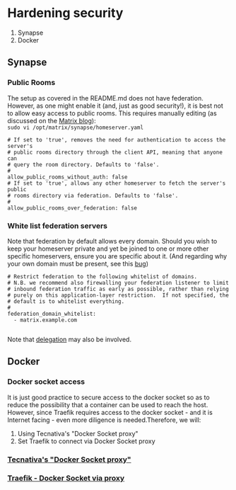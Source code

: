 
# Hardening security

1. Synapse
2. Docker

## Synapse  
### Public Rooms
The setup as covered in the README.md does not have federation. However, as one might enable it (and, just as good security!), it is best not to allow easy access to public rooms. This requires manually editing (as discussed on the [Matrix blog](https://matrix.org/blog/2019/11/09/avoiding-unwelcome-visitors-on-private-matrix-servers)):  
`sudo vi /opt/matrix/synapse/homeserver.yaml`  
```
# If set to 'true', removes the need for authentication to access the server's
# public rooms directory through the client API, meaning that anyone can          
# query the room directory. Defaults to 'false'.                            
#                                                                           
allow_public_rooms_without_auth: false
# If set to 'true', allows any other homeserver to fetch the server's public
# rooms directory via federation. Defaults to 'false'.             
#                                                                     
allow_public_rooms_over_federation: false 
```

### White list federation servers
Note that federation by default allows every domain. Should you wish to keep your homeserver private and yet be joined to one or more other specific homeservers, ensure you are specific about it. (And regarding why your own domain must be present, see this [bug](https://github.com/matrix-org/synapse/issues/6635))
```
# Restrict federation to the following whitelist of domains.                      
# N.B. we recommend also firewalling your federation listener to limit            
# inbound federation traffic as early as possible, rather than relying                 
# purely on this application-layer restriction.  If not specified, the        
# default is to whitelist everything.                                           
#                                                                                                 
federation_domain_whitelist:                                                                                                         
  - matrix.example.com                                                     
                                
```
Note that [delegation](https://github.com/matrix-org/synapse/blob/master/docs/delegate.md) may also be involved.

## Docker
### Docker socket access
It is just good practice to secure access to the docker socket so as to reduce the possibility that a container can be used to reach the host. However, since Traefik requires access to the docker socket - and it is Internet facing - even more diligence is needed.Therefore, we will:
1. Using Tecnativa's "Docker Socket proxy"
2. Set Traefik to connect via Docker Socket proxy

### [Tecnativa's "Docker Socket proxy"](https://github.com/Tecnativa/docker-socket-proxy)


### [Traefik - Docker Socket via proxy](https://chriswiegman.com/2019/11/protecting-your-docker-socket-with-traefik-2/)
